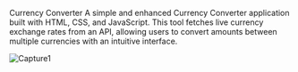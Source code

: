 Currency Converter
A simple and enhanced Currency Converter application built with HTML, CSS, and JavaScript. This tool fetches live currency exchange rates from an API, allowing users to convert amounts between multiple currencies with an intuitive interface.



![Capture1](https://github.com/user-attachments/assets/8d8d3193-572e-4951-bd2f-6680d0e9f825)
